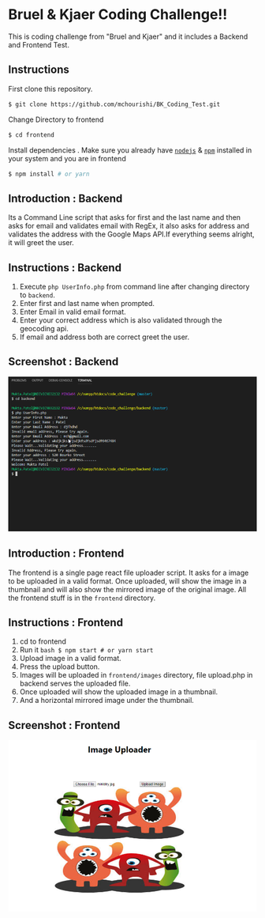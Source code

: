 # Bruel & Kjaer Coding Challenge!!

This is coding challenge from "Bruel and Kjaer" and it includes a Backend and Frontend Test.

## Instructions
First clone this repository.
```bash
$ git clone https://github.com/mchourishi/BK_Coding_Test.git
```
Change Directory to frontend
```bash
$ cd frontend
```
Install dependencies . Make sure you already have [`nodejs`](https://nodejs.org/en/) & [`npm`](https://www.npmjs.com/) installed in your system and you are in frontend
```bash
$ npm install # or yarn
```

## Introduction : Backend 
Its a Command Line script that asks for first and the last name and then asks for email and validates email with RegEx,
it also asks for address and validates the address with the Google Maps API.If everything seems alright, it will greet the user.

## Instructions : Backend
1. Execute `php UserInfo.php` from command line after changing directory to `backend`.
2. Enter first and last name when prompted.
3. Enter Email in valid email format.
4. Enter your correct address which is also validated through the geocoding api.
5. If email and address both are correct greet the user.

## Screenshot : Backend

<img src="https://github.com/mchourishi/BK_Coding_Test/blob/master/screenshots/backend-php-cli.png" />

## Introduction : Frontend
The frontend is a single page react file uploader script.
It asks for a image to be uploaded in a valid format.
Once uploaded, will show the image in a thumbnail and will also show the mirrored image of the original image.
All the frontend stuff is in the `frontend` directory.

## Instructions : Frontend
1. cd to frontend
2. Run it ```bash $ npm start # or yarn start```
3. Upload image in a valid format.
4. Press the upload button.
5. Images will be uploaded in `frontend/images` directory, file upload.php in backend serves the uploaded file.
5. Once uploaded will show the uploaded image in a thumbnail.
5. And a horizontal mirrored image under the thumbnail.

## Screenshot : Frontend

<img src="https://github.com/mchourishi/BK_Coding_Test/blob/master/screenshots/frontend-thumbnail-mirrorimage.png" />


